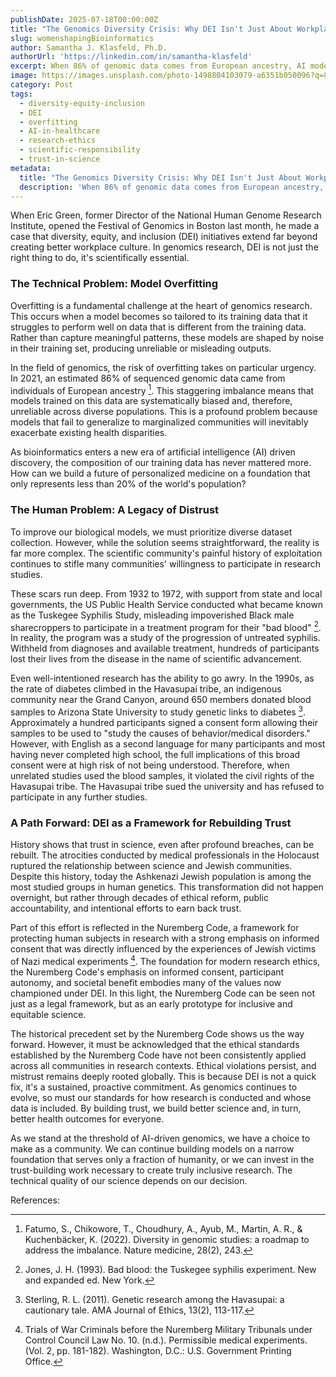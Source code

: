 ```yaml
---
publishDate: 2025-07-18T00:00:00Z
title: "The Genomics Diversity Crisis: Why DEI Isn't Just About Workplace Culture"
slug: womenshapingBioinformatics
author: Samantha J. Klasfeld, Ph.D.
authorUrl: 'https://linkedin.com/in/samantha-klasfeld'
excerpt: When 86% of genomic data comes from European ancestry, AI models built on this data will inevitably fail marginalized communities.
image: https://images.unsplash.com/photo-1498804103079-a6351b050096?q=80&w=687&auto=format&fit=crop&ixlib=rb-4.1.0&ixid=M3wxMjA3fDB8MHxwaG90by1wYWdlfHx8fGVufDB8fHx8fA%3D%3D
category: Post
tags:
  - diversity-equity-inclusion
  - DEI
  - overfitting
  - AI-in-healthcare
  - research-ethics
  - scientific-responsibility
  - trust-in-science
metadata:
  title: "The Genomics Diversity Crisis: Why DEI Isn't Just About Workplace Culture"
  description: 'When 86% of genomic data comes from European ancestry, AI models built on this data will inevitably fail marginalized communities.'
---
```


When Eric Green, former Director of the National Human Genome Research Institute, opened the Festival of Genomics in Boston last month, he made a case that diversity, equity, and inclusion (DEI) initiatives extend far beyond creating better workplace culture. In genomics research, DEI is not just the right thing to do, it's scientifically essential.

### The Technical Problem: Model Overfitting

Overfitting is a fundamental challenge at the heart of genomics research. This occurs when a model becomes so tailored to its training data that it struggles to perform well on data that is different from the training data. Rather than capture meaningful patterns, these models are shaped by noise in their training set, producing unreliable or misleading outputs.

In the field of genomics, the risk of overfitting takes on particular urgency. In 2021, an estimated 86% of sequenced genomic data came from individuals of European ancestry [^1]. This staggering imbalance means that models trained on this data are systematically biased and, therefore, unreliable across diverse populations. This is a profound problem because models that fail to generalize to marginalized communities will inevitably exacerbate existing health disparities.

As bioinformatics enters a new era of artificial intelligence (AI) driven discovery, the composition of our training data has never mattered more. How can we build a future of personalized medicine on a foundation that only represents less than 20% of the world's population?

### The Human Problem: A Legacy of Distrust

To improve our biological models, we must prioritize diverse dataset collection. However, while the solution seems straightforward, the reality is far more complex. The scientific community's painful history of exploitation continues to stifle many communities' willingness to participate in research studies.

These scars run deep. From 1932 to 1972, with support from state and local governments, the US Public Health Service conducted what became known as the Tuskegee Syphilis Study, misleading impoverished Black male sharecroppers to participate in a treatment program for their "bad blood" [^2]. In reality, the program was a study of the progression of untreated syphilis. Withheld from diagnoses and available treatment, hundreds of participants lost their lives from the disease in the name of scientific advancement.

Even well-intentioned research has the ability to go awry. In the 1990s, as the rate of diabetes climbed in the Havasupai tribe, an indigenous community near the Grand Canyon, around 650 members donated blood samples to Arizona State University to study genetic links to diabetes [^3]. Approximately a hundred participants signed a consent form allowing their samples to be used to "study the causes of behavior/medical disorders." However, with English as a second language for many participants and most having never completed high school, the full implications of this broad consent were at high risk of not being understood. Therefore, when unrelated studies used the blood samples, it violated the civil rights of the Havasupai tribe. The Havasupai tribe sued the university and has refused to participate in any further studies.

### A Path Forward: DEI as a Framework for Rebuilding Trust

History shows that trust in science, even after profound breaches, can be rebuilt. The atrocities conducted by medical professionals in the Holocaust ruptured the relationship between science and Jewish communities. Despite this history, today the Ashkenazi Jewish population is among the most studied groups in human genetics. This transformation did not happen overnight, but rather through decades of ethical reform, public accountability, and intentional efforts to earn back trust.

Part of this effort is reflected in the Nuremberg Code, a framework for protecting human subjects in research with a strong emphasis on informed consent that was directly influenced by the experiences of Jewish victims of Nazi medical experiments [^4]. The foundation for modern research ethics, the Nuremberg Code's emphasis on informed consent, participant autonomy, and societal benefit embodies many of the values now championed under DEI. In this light, the Nuremberg Code can be seen not just as a legal framework, but as an early prototype for inclusive and equitable science.

The historical precedent set by the Nuremberg Code shows us the way forward. However, it must be acknowledged that the ethical standards established by the Nuremberg Code have not been consistently applied across all communities in research contexts. Ethical violations persist, and mistrust remains deeply rooted globally. This is because DEI is not a quick fix, it's a sustained, proactive commitment. As genomics continues to evolve, so must our standards for how research is conducted and whose data is included. By building trust, we build better science and, in turn, better health outcomes for everyone.

As we stand at the threshold of AI-driven genomics, we have a choice to make as a community. We can continue building models on a narrow foundation that serves only a fraction of humanity, or we can invest in the trust-building work necessary to create truly inclusive research. The technical quality of our science depends on our decision.

References:

[^1]: Fatumo, S., Chikowore, T., Choudhury, A., Ayub, M., Martin, A. R., & Kuchenbäcker, K. (2022). Diversity in genomic studies: a roadmap to address the imbalance. Nature medicine, 28(2), 243.

[^2]: Jones, J. H. (1993). Bad blood: the Tuskegee syphilis experiment. New and expanded ed. New York.

[^3]: Sterling, R. L. (2011). Genetic research among the Havasupai: a cautionary tale. AMA Journal of Ethics, 13(2), 113-117.

[^4]: Trials of War Criminals before the Nuremberg Military Tribunals under Control Council Law No. 10. (n.d.). Permissible medical experiments. (Vol. 2, pp. 181-182). Washington, D.C.: U.S. Government Printing Office.
